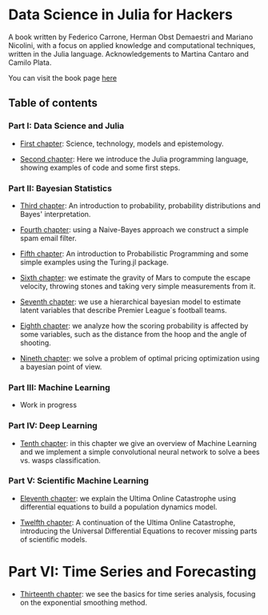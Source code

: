 # Data Science in Julia for Hackers

A book written by Federico Carrone, Herman Obst Demaestri and Mariano Nicolini, with a focus on applied knowledge and computational techniques,
written in the Julia language.
Acknowledgements to Martina Cantaro and Camilo Plata.

You can visit the book page [here](https://datasciencejuliahackers.com/)


## Table of contents

### Part I: Data Science and Julia
* [First chapter](https://datasciencejuliahackers.com/01_science_technology_and_epistemology.jl.html): Science, technology, models and epistemology.

* [Second chapter](https://datasciencejuliahackers.com/02_julia_intro.jl.html): Here we introduce the Julia programming language, showing examples of code and some first steps.

### Part II: Bayesian Statistics
* [Third chapter](https://datasciencejuliahackers.com:wq/03_probability_intro.jl.html): An introduction to probability, probability distributions and Bayes' interpretation.

* [Fourth chapter](https://datasciencejuliahackers.com/04_naive_bayes.jl.html): using a Naive-Bayes approach we construct a simple spam email filter.

* [Fifth chapter](https://datasciencejuliahackers.com/05_prob_prog_intro.jl.html): An introduction to Probabilistic Programming and some simple examples using the Turing.jl package.

* [Sixth chapter](https://datasciencejuliahackers.com/06_gravity.jl.html): we estimate the gravity of Mars to compute the escape velocity, throwing stones and taking very simple measurements from it.

* [Seventh chapter](https://datasciencejuliahackers.com/07_football_simulation.jl.html): we use a hierarchical bayesian model to estimate latent variables that describe Premier League´s football teams.

* [Eighth chapter](https://datasciencejuliahackers.com/08_basketball_shots.jl.html): we analyze how the scoring probability is affected by some variables, such as the distance from the hoop and the angle of shooting.

* [Nineth chapter](https://datasciencejuliahackers.com/09_optimal_pricing.jl.html): we solve a problem of optimal pricing optimization using a bayesian point of view.

### Part III: Machine Learning
* Work in progress

### Part IV: Deep Learning
* [Tenth chapter](https://datasciencejuliahackers.com/10_bees_vs_wasps.jl.html): in this chapter we give an overview of Machine Learning and we implement a simple convolutional neural network to solve a bees vs. wasps classification.

### Part V: Scientific Machine Learning
* [Eleventh chapter](https://datasciencejuliahackers.com/11_ultima_online.jl.html): we explain the Ultima Online Catastrophe using differential equations to build a population dynamics model.

* [Twelfth chapter](https://datasciencejuliahackers.com/12_ultima_continued.jl.html): A continuation of the Ultima Online Catastrophe, introducing the Universal Differential Equations to recover missing parts of scientific models.

# Part VI: Time Series and Forecasting
* [Thirteenth chapter](https://datasciencejuliahackers.com/13_time_series.jl.html): we see the basics for time series analysis, focusing on the exponential smoothing method.
